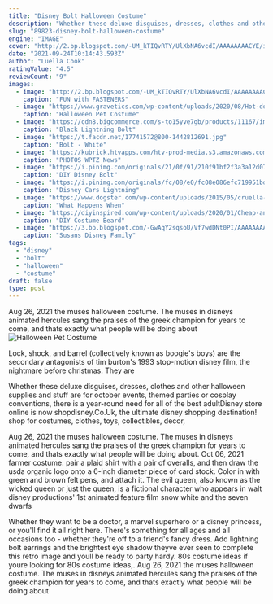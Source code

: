 ```yaml
---
title: "Disney Bolt Halloween Costume"
description: "Whether these deluxe disguises, dresses, clothes and other halloween supplies and stuff are for october events, themed parties or cosplay conventions, there is a year-round need for all of the best adult"
slug: "89823-disney-bolt-halloween-costume"
engine: "IMAGE"
cover: "http://2.bp.blogspot.com/-UM_kTIQvRTY/UlXbNA6vcdI/AAAAAAAACYE/ilhJga7texM/s1600/bolt13.jpg"
date: "2021-09-24T10:14:43.593Z"
author: "Luella Cook"
ratingValue: "4.5"
reviewCount: "9"
images:
  - image: "http://2.bp.blogspot.com/-UM_kTIQvRTY/UlXbNA6vcdI/AAAAAAAACYE/ilhJga7texM/s1600/bolt13.jpg"
    caption: "FUN with FASTENERS"
  - image: "https://www.gravetics.com/wp-content/uploads/2020/08/Hot-dog-costume-for-french-bulldog..jpg"
    caption: "Halloween Pet Costume"
  - image: "https://cdn8.bigcommerce.com/s-to15yve7gb/products/11167/images/11374/pm641004__21444.1526940269.500.750.jpg?c=2"
    caption: "Black Lightning Bolt"
  - image: "https://t.facdn.net/17741572@800-1442812691.jpg"
    caption: "Bolt - White"
  - image: "https://kubrick.htvapps.com/htv-prod-media.s3.amazonaws.com/ibmig/cms/image/wptz/36140150-36140150.jpg?resize=900:*"
    caption: "PHOTOS WPTZ News"
  - image: "https://i.pinimg.com/originals/21/0f/91/210f91bf2f3a3a12d078706dca1d14b0.jpg"
    caption: "DIY Disney Bolt"
  - image: "https://i.pinimg.com/originals/fc/08/e0/fc08e086efc719951bd36f331d514285.jpg"
    caption: "Disney Cars Lightning"
  - image: "https://www.dogster.com/wp-content/uploads/2015/05/cruella-de-vil-disney-dogs.jpg"
    caption: "What Happens When"
  - image: "https://diyinspired.com/wp-content/uploads/2020/01/Cheap-and-Easy-DIY-Beard.jpg"
    caption: "DIY Costume Beard"
  - image: "https://3.bp.blogspot.com/-GwAqY2sqsoU/Vf7wdDNt0PI/AAAAAAAA75o/Xe9RIz5XFt8/s1600/jim8.png"
    caption: "Susans Disney Family"
tags:
  - "disney"
  - "bolt"
  - "halloween"
  - "costume"
draft: false
type: post
---
```


Aug 26, 2021 the muses halloween costume. The muses in disneys animated hercules sang the praises of the greek champion for years to come, and thats exactly what people will be doing about
![Halloween Pet Costume](https://www.gravetics.com/wp-content/uploads/2020/08/Hot-dog-costume-for-french-bulldog..jpg "Halloween Pet Costume")

Lock, shock, and barrel (collectively known as boogie&#39;s boys) are the secondary antagonists of tim burton&#39;s 1993 stop-motion disney film, the nightmare before christmas. They are
<!--inArticleAds-->

<!--galleryOne-->

Whether these deluxe disguises, dresses, clothes and other halloween supplies and stuff are for october events, themed parties or cosplay conventions, there is a year-round need for all of the best adultDisney store online is now shopdisney.Co.Uk, the ultimate disney shopping destination! shop for costumes, clothes, toys, collectibles, decor,
<!--inArticleAds-->

<!--galleryTwo-->

Aug 26, 2021 the muses halloween costume. The muses in disneys animated hercules sang the praises of the greek champion for years to come, and thats exactly what people will be doing about. Oct 06, 2021 farmer costume: pair a plaid shirt with a pair of overalls, and then draw the usda organic logo onto a 6-inch diameter piece of card stock. Color in with green and brown felt pens, and attach it. The evil queen, also known as the wicked queen or just the queen, is a fictional character who appears in walt disney productions' 1st animated feature film snow white and the seven dwarfs
<!--galleryThree-->

Whether they want to be a doctor, a marvel superhero or a disney princess, or you'll find it all right here. There's something for all ages and all occasions too - whether they're off to a friend's fancy dress. Add lightning bolt earrings and the brightest eye shadow theyve ever seen to complete this retro image and youll be ready to party hardy. 80s costume ideas if youre looking for 80s costume ideas,. Aug 26, 2021 the muses halloween costume. The muses in disneys animated hercules sang the praises of the greek champion for years to come, and thats exactly what people will be doing about